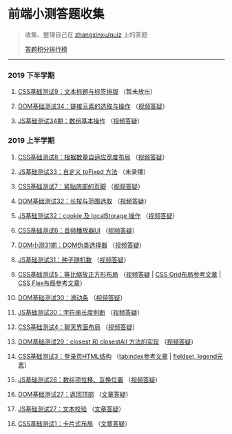 # 前端小测答题收集

> 收集、整理自己在 [zhangxinxu/quiz](https://github.com/zhangxinxu/quiz/issues) 上的答题
>
> [答题积分排行榜](https://www.zhangxinxu.com/php/quiz)

---

### 2019 下半学期

1. [CSS基础测试9：文本标题与标签排版](https://github.com/wingmeng/front-end-quiz/issues/20)
  （暂未放出）

1. [DOM基础测试34：链接元素的选取与操作](https://github.com/wingmeng/front-end-quiz/issues/21)
  （[视频答疑](https://www.bilibili.com/video/av58980453)）
  
1. [JS基础测试34期：数组基本操作](https://github.com/wingmeng/front-end-quiz/issues/19)
  （[视频答疑](https://www.bilibili.com/video/av58170184)）

### 2019 上半学期

1. [CSS基础测试8：根据数量自适应宽度布局](https://github.com/wingmeng/front-end-quiz/issues/18)
  （[视频答疑](https://www.bilibili.com/video/av57195578)）
  
1. [JS基础测试33：自定义 toFixed 方法](https://github.com/wingmeng/front-end-quiz/issues/17)
  （未录播）
  
1. [CSS基础测试7：紧贴底部的页脚](https://github.com/wingmeng/front-end-quiz/issues/16)
  （[视频答疑](https://www.bilibili.com/video/av55645708/)）
  
1. [DOM基础测试32：长按与范围选取](https://github.com/wingmeng/front-end-quiz/issues/15)
  （[视频答疑](https://www.bilibili.com/video/av54223056/)）
  
1. [JS基础测试32：cookie 及 localStorage 操作](https://github.com/wingmeng/front-end-quiz/issues/14)
  （[视频答疑](https://www.bilibili.com/video/av53669812)）

1. [CSS基础测试6：音频播放器UI](https://github.com/wingmeng/front-end-quiz/issues/13)
  （[视频答疑](https://www.bilibili.com/video/av52817099/)）

1. [DOM小测31期：DOM伪类选择器](https://github.com/wingmeng/front-end-quiz/issues/12)
  （[视频答疑](https://www.bilibili.com/video/av52277058)）

1. [JS基础测试31：种子随机数](https://github.com/wingmeng/front-end-quiz/issues/11)
  （[视频答疑](https://www.bilibili.com/video/av50616143)）
  
1. [CSS基础测试5：等比缩放正方形布局](https://github.com/wingmeng/front-end-quiz/issues/10)
  （[视频答疑](https://www.bilibili.com/video/av49911230/) |
   [CSS Grid布局参考文章](https://www.zhangxinxu.com/wordpress/2018/11/display-grid-css-css3/) |
   [CSS Flex布局参考文章](https://www.zhangxinxu.com/wordpress/2018/10/display-flex-css3-css/)）

1. [DOM基础测试30：滑动条](https://github.com/wingmeng/front-end-quiz/issues/9)
  （[视频答疑](https://www.bilibili.com/video/av49150425/)）
  
1. [JS基础测试30：字符串长度判断](https://github.com/wingmeng/front-end-quiz/issues/8)
  （[视频答疑](https://www.bilibili.com/video/av48740887/)）

1. [CSS基础测试4：聊天界面布局](https://github.com/wingmeng/front-end-quiz/issues/7)
  （[视频答疑](https://www.bilibili.com/video/av47918901/)）

1. [DOM基础测试29：closest 和 closestAll 方法的实现](https://github.com/wingmeng/front-end-quiz/issues/6)
  （[视频答疑](https://www.bilibili.com/video/av46416094/)） 

1. [CSS基础测试3：登录页HTML结构](https://github.com/wingmeng/front-end-quiz/issues/5)
  （[tabindex参考文章](https://www.zhangxinxu.com/wordpress/?p=6131) | 
  [fieldset, legend元素](https://www.zhangxinxu.com/wordpress/?p=5730)）

1. [JS基础测试28：数组项位移、互换位置](https://github.com/wingmeng/front-end-quiz/issues/4)
  （[视频答疑](https://www.bilibili.com/video/av44442963/)）

1. [DOM基础测试27：返回顶部](https://github.com/wingmeng/front-end-quiz/issues/3)
  （[文章答疑](https://www.zhangxinxu.com/wordpress/2019/01/dom-quiz-27-window-scroll/)）  
    
1. [JS基础测试27：文本校验](https://github.com/wingmeng/front-end-quiz/issues/2)
  （[文章答疑](https://www.zhangxinxu.com/wordpress/2019/01/js-quiz-27/)）

1. [CSS基础测试1：卡片式布局](https://github.com/wingmeng/front-end-quiz/issues/1)
  （[文章答疑](https://www.zhangxinxu.com/wordpress/2019/01/css-quiz-1/)）
